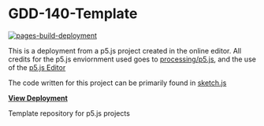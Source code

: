 # GDD-140-Template
[![pages-build-deployment](https://github.com/LittleTealeaf/GDD-140-Project-1.2/actions/workflows/pages/pages-build-deployment/badge.svg)](https://github.com/LittleTealeaf/GDD-140-Project-1.2/actions/workflows/pages/pages-build-deployment)

This is a deployment from a p5.js project created in the online editor. All credits for the p5.js enviornment used goes to [processing/p5.js](https://github.com/processing/p5.js), and the use of the [p5.js Editor](https://editor.p5js.org/)

The code written for this project can be primarily found in [sketch.js](sketch.js)

[**View Deployment**](https://littletealeaf.github.io/GDD-140-Project-1.2/)

Template repository for p5.js projects
